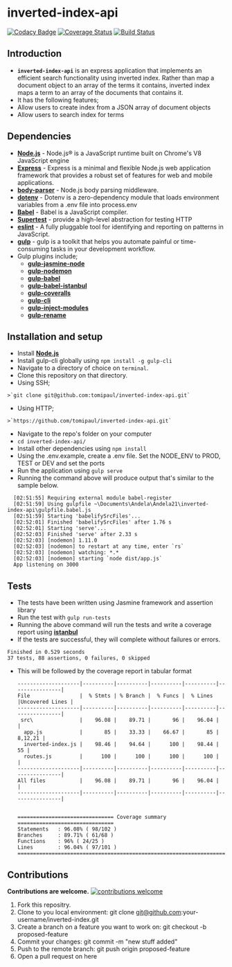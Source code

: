 # inverted-index-api
[![Codacy Badge](https://api.codacy.com/project/badge/Grade/e135572b08d9452c887b38b232cb220f)](https://www.codacy.com/app/tomipaul/inverted-index-api?utm_source=github.com&amp;utm_medium=referral&amp;utm_content=tomipaul/inverted-index-api&amp;utm_campaign=Badge_Grade) [![Coverage Status](https://coveralls.io/repos/github/tomipaul/inverted-index-api/badge.svg?branch=development)](https://coveralls.io/github/tomipaul/inverted-index-api?branch=master) [![Build Status](https://travis-ci.org/tomipaul/inverted-index-api.svg?branch=development)](https://travis-ci.org/tomipaul/inverted-Index-api)

## Introduction
*  **`inverted-index-api`** is an express application that implements an efficient search functionality using inverted index. Rather than map a document object to an array of the terms it contains, inverted index maps a term to an array of the documents that contains it.
*  It has the following features;
  * Allow users to create index from a JSON array of document objects
  * Allow users to search index for terms

## Dependencies
*  **[Node.js](https://nodejs.org/en)** - Node.js® is a JavaScript runtime built on Chrome's V8 JavaScript engine
*  **[Express](https://expressjs.com)** - Express is a minimal and flexible Node.js web application framework that provides a robust set of features for web and mobile applications.
*  **[body-parser](https://github.com/expressjs/body-parser)** - Node.js body parsing middleware.
*  **[dotenv](https://github.com/motdotla/dotenv)** - Dotenv is a zero-dependency module that loads environment variables from a .env file into process.env
*  **[Babel](https://babeljs.io/)** - Babel is a JavaScript compiler.
*  **[Supertest](https://github.com/visionmedia/supertest)** - provide a high-level abstraction for testing HTTP
*  **[eslint](https://github.com/eslint/eslint)** - A fully pluggable tool for identifying and reporting on patterns in JavaScript.
*  **[gulp](https://github.com/gulpjs/gulp)** - gulp is a toolkit that helps you automate painful or time-consuming tasks in your development workflow.
  * Gulp plugins include;
    *  **[gulp-jasmine-node](https://github.com/alex-pollan/gulp-jasmine-node)**
    *  **[gulp-nodemon](https://github.com/JacksonGariety/gulp-nodemon)**
    *  **[gulp-babel](https://github.com/babel/gulp-babel)**
    *  **[gulp-babel-istanbul](https://github.com/cb1kenobi/gulp-babel-istanbul)**
    *  **[gulp-coveralls](https://github.com/markdalgleish/gulp-coveralls)**
    *  **[gulp-cli](https://github.com/gulpjs/gulp-cli)**
    *  **[gulp-inject-modules](https://github.com/cb1kenobi/gulp-inject-modules)**
    *  **[gulp-rename](https://github.com/hparra/gulp-rename)**

## Installation and setup
*  Install **[Node.js](https://nodejs.org/en/download/)**
*  Install gulp-cli globally using `npm install -g gulp-cli`
*  Navigate to a directory of choice on `terminal`.
*  Clone this repository on that directory.
  *  Using SSH;

    >`git clone git@github.com:tomipaul/inverted-index-api.git`

  *  Using HTTP;

    >`https://github.com/tomipaul/inverted-index-api.git`

*  Navigate to the repo's folder on your computer
  *  `cd inverted-index-api/`
*  Install other dependencies using `npm install`
*  Using the .env.example, create a .env file. Set the NODE_ENV to PROD, TEST or DEV and set the ports
*  Run the application using `gulp serve`
*  Running the command above will produce output that's similar to the sample below.

```
  [02:51:55] Requiring external module babel-register
  [02:51:59] Using gulpfile ~\Documents\Andela\Andela21\inverted-index-api\gulpfile.babel.js
  [02:51:59] Starting 'babelifySrcFiles'...
  [02:52:01] Finished 'babelifySrcFiles' after 1.76 s
  [02:52:01] Starting 'serve'...
  [02:52:03] Finished 'serve' after 2.33 s
  [02:52:03] [nodemon] 1.11.0
  [02:52:03] [nodemon] to restart at any time, enter `rs`
  [02:52:03] [nodemon] watching: *.*
  [02:52:03] [nodemon] starting `node dist/app.js`
  App listening on 3000
```

## Tests
*  The tests have been written using Jasmine framework and assertion library
*  Run the test with `gulp run-tests`
*  Running the above command will run the tests and write a coverage report using **[istanbul](https://github.com/cb1kenobi/gulp-babel-istanbul)**
*  If the tests are successful, they will complete without failures or errors.

  ```
  Finished in 0.529 seconds
  37 tests, 88 assertions, 0 failures, 0 skipped
  ```
* This will be followed by the coverage report in tabular format

  ```
  --------------------|----------|----------|----------|----------|----------------|
  File                |  % Stmts | % Branch |  % Funcs |  % Lines |Uncovered Lines |
  --------------------|----------|----------|----------|----------|----------------|
   src\               |    96.08 |    89.71 |       96 |    96.04 |                |
    app.js            |       85 |    33.33 |    66.67 |       85 |        8,12,21 |
    inverted-index.js |    98.46 |    94.64 |      100 |    98.44 |             55 |
    routes.js         |      100 |      100 |      100 |      100 |                |
  --------------------|----------|----------|----------|----------|----------------|
  All files           |    96.08 |    89.71 |       96 |    96.04 |                |
  --------------------|----------|----------|----------|----------|----------------|
  
  
  =============================== Coverage summary ===============================
  Statements   : 96.08% ( 98/102 )
  Branches     : 89.71% ( 61/68 )
  Functions    : 96% ( 24/25 )
  Lines        : 96.04% ( 97/101 )
  ================================================================================
  ```
## Contributions
**Contributions are welcome.** [![contributions welcome](https://img.shields.io/badge/contributions-welcome-brightgreen.svg?style=flat)](https://github.com/tomipaul/inverted-index-api/issues)
1. Fork this repositry.
2. Clone to you local environment: git clone git@github.com:your-username/inverted-index.git
3. Create a branch on a feature you want to work on: git checkout -b proposed-feature
4. Commit your changes: git commit -m "new stuff added"
5. Push to the remote branch: git push origin proposed-feature
6. Open a pull request on here